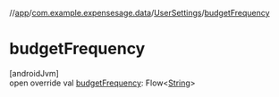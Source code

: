 //[app](../../../index.md)/[com.example.expensesage.data](../index.md)/[UserSettings](index.md)/[budgetFrequency](budget-frequency.md)

# budgetFrequency

[androidJvm]\
open override val [budgetFrequency](budget-frequency.md): Flow&lt;[String](https://kotlinlang.org/api/latest/jvm/stdlib/kotlin/-string/index.html)&gt;
